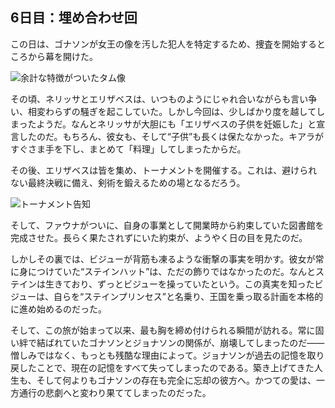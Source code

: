<!-- title: 埋め合わせ回 -->

## 6日目：埋め合わせ回

この日は、ゴナソンが女王の像を汚した犯人を特定するため、捜査を開始するところから幕を開けた。

![余計な特徴がついたタム像](images-opt/deface-opt.webp)

その頃、ネリッサとエリザベスは、いつものようにじゃれ合いながらも言い争い、相変わらずの騒ぎを起こしていた。しかし今回は、少しばかり度を越してしまったようだ。なんとネリッサが大胆にも「エリザベスの子供を妊娠した」と宣言したのだ。もちろん、彼女も、そして“子供”も長くは保たなかった。キアラがすぐさま手を下し、まとめて「料理」してしまったからだ。

その後、エリザベスは皆を集め、トーナメントを開催する。これは、避けられない最終決戦に備え、剣術を鍛えるための場となるだろう。

![トーナメント告知](images-opt/tournament-opt.webp)

そして、ファウナがついに、自身の事業として開業時から約束していた図書館を完成させた。長らく果たされずにいた約束が、ようやく日の目を見たのだ。

しかしその裏では、ビジューが背筋も凍るような衝撃の事実を明かす。彼女が常に身につけていた“ステインハット”は、ただの飾りではなかったのだ。なんとステインは生きており、ずっとビジューを操っていたという。この真実を知ったビジューは、自らを“ステインプリンセス”と名乗り、王国を乗っ取る計画を本格的に進め始めるのだった。

そして、この旅が始まって以来、最も胸を締め付けられる瞬間が訪れる。常に固い絆で結ばれていたゴナソンとジョナソンの関係が、崩壊してしまったのだ――憎しみではなく、もっとも残酷な理由によって。ジョナソンが過去の記憶を取り戻したことで、現在の記憶をすべて失ってしまったのである。築き上げてきた人生も、そして何よりもゴナソンの存在も完全に忘却の彼方へ。かつての愛は、一方通行の悲劇へと変わり果ててしまったのだった。